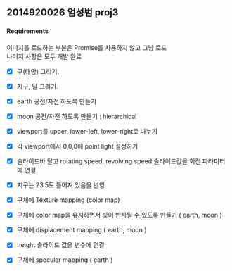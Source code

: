 
## 2014920026 엄성범 proj3
#### Requirements 
이미지를 로드하는 부분은 Promise를 사용하지 않고 그냥 로드  
나머지 사항은 모두 개발 완료
  
- [x] 구(태양) 그리기.
- [x] 지구, 달 그리기.
- [x] earth 공전/자전 하도록 만들기
- [x] moon 공전/자전 하도록 만들기 : hierarchical
- [x] viewport를 upper, lower-left, lower-right로 나누기
- [x] 각 viewport에서 0,0,0에 point light 설정하기
- [x] 슬라이드바 달고 rotating speed, revolving speed 슬라이드값을 회전 파라미터에 연결
- [x] 지구는 23.5도 틀어져 있음을 반영
- [x] 구체에 Texture mapping (color map)
- [x] 구체에 color map을 유지하면서 빛이 반사될 수 있도록 만들기 ( earth, moon )
- [x] 구체에 displacement mapping ( earth, moon )
- [x] height 슬라이드 값을 변수에 연결
- [x] 구체에 specular mapping ( earth )

